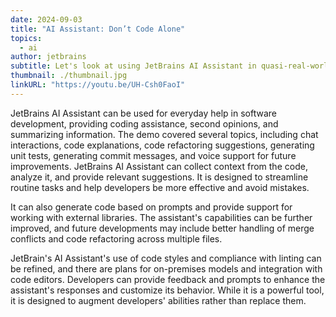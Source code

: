 ```yaml
---
date: 2024-09-03
title: "AI Assistant: Don’t Code Alone"
topics:
  - ai
author: jetbrains
subtitle: Let's look at using JetBrains AI Assistant in quasi-real-world development situations.
thumbnail: ./thumbnail.jpg
linkURL: "https://youtu.be/UH-Csh0FaoI"
---
```


JetBrains AI Assistant can be used for everyday help in software development, providing coding assistance, second opinions, and summarizing information. The demo covered several topics, including chat interactions, code explanations, code refactoring suggestions, generating unit tests, generating commit messages, and voice support for future improvements. JetBrains AI Assistant can collect context from the code, analyze it, and provide relevant suggestions. It is designed to streamline routine tasks and help developers be more effective and avoid mistakes.

It can also generate code based on prompts and provide support for working with external libraries. The assistant's capabilities can be further improved, and future developments may include better handling of merge conflicts and code refactoring across multiple files.

JetBrain's AI Assistant's use of code styles and compliance with linting can be refined, and there are plans for on-premises models and integration with code editors. Developers can provide feedback and prompts to enhance the assistant's responses and customize its behavior. While it is a powerful tool, it is designed to augment developers' abilities rather than replace them.

